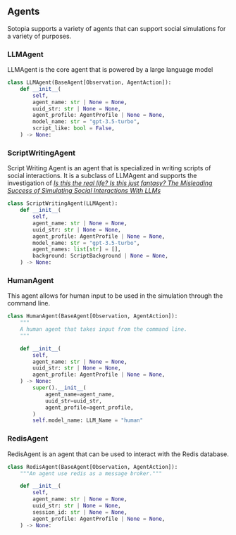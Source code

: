 ## Agents
Sotopia supports a variety of agents that can support social simulations for a variety of purposes.

### LLMAgent

LLMAgent is the core agent that is powered by a large language model
```python
class LLMAgent(BaseAgent[Observation, AgentAction]):
    def __init__(
        self,
        agent_name: str | None = None,
        uuid_str: str | None = None,
        agent_profile: AgentProfile | None = None,
        model_name: str = "gpt-3.5-turbo",
        script_like: bool = False,
    ) -> None:
```

### ScriptWritingAgent
Script Writing Agent is an agent that is specialized in writing scripts of social interactions. It is a subclass of LLMAgent and supports the investigation of [*Is this the real life? Is this just fantasy? The Misleading Success of Simulating Social Interactions With LLMs*](https://arxiv.org/abs/2403.05020)

```python
class ScriptWritingAgent(LLMAgent):
    def __init__(
        self,
        agent_name: str | None = None,
        uuid_str: str | None = None,
        agent_profile: AgentProfile | None = None,
        model_name: str = "gpt-3.5-turbo",
        agent_names: list[str] = [],
        background: ScriptBackground | None = None,
    ) -> None:
```

### HumanAgent
This agent allows for human input to be used in the simulation through the command line.
```python
class HumanAgent(BaseAgent[Observation, AgentAction]):
    """
    A human agent that takes input from the command line.
    """

    def __init__(
        self,
        agent_name: str | None = None,
        uuid_str: str | None = None,
        agent_profile: AgentProfile | None = None,
    ) -> None:
        super().__init__(
            agent_name=agent_name,
            uuid_str=uuid_str,
            agent_profile=agent_profile,
        )
        self.model_name: LLM_Name = "human"
```

### RedisAgent

RedisAgent is an agent that can be used to interact with the Redis database.
```python
class RedisAgent(BaseAgent[Observation, AgentAction]):
    """An agent use redis as a message broker."""

    def __init__(
        self,
        agent_name: str | None = None,
        uuid_str: str | None = None,
        session_id: str | None = None,
        agent_profile: AgentProfile | None = None,
    ) -> None:
```
